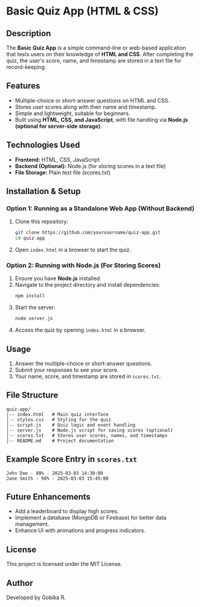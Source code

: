 # Basic Quiz App (HTML & CSS)

## Description
The **Basic Quiz App** is a simple command-line or web-based application that tests users on their knowledge of **HTML and CSS**. After completing the quiz, the user's score, name, and timestamp are stored in a text file for record-keeping.

## Features
- Multiple-choice or short-answer questions on HTML and CSS.
- Stores user scores along with their name and timestamp.
- Simple and lightweight, suitable for beginners.
- Built using **HTML, CSS, and JavaScript**, with file handling via **Node.js (optional for server-side storage)**.

## Technologies Used
- **Frontend:** HTML, CSS, JavaScript
- **Backend (Optional):** Node.js (for storing scores in a text file)
- **File Storage:** Plain text file (scores.txt)

## Installation & Setup
### Option 1: Running as a Standalone Web App (Without Backend)
1. Clone this repository:
   ```bash
   git clone https://github.com/yourusername/quiz-app.git
   cd quiz-app
   ```
2. Open `index.html` in a browser to start the quiz.

### Option 2: Running with Node.js (For Storing Scores)
1. Ensure you have **Node.js** installed.
2. Navigate to the project directory and install dependencies:
   ```bash
   npm install
   ```
3. Start the server:
   ```bash
   node server.js
   ```
4. Access the quiz by opening `index.html` in a browser.

## Usage
1. Answer the multiple-choice or short-answer questions.
2. Submit your responses to see your score.
3. Your name, score, and timestamp are stored in `scores.txt`.

## File Structure
```
quiz-app/
│-- index.html   # Main quiz interface
│-- styles.css   # Styling for the quiz
│-- script.js    # Quiz logic and event handling
│-- server.js    # Node.js script for saving scores (optional)
│-- scores.txt   # Stores user scores, names, and timestamps
│-- README.md    # Project documentation
```

## Example Score Entry in `scores.txt`
```
John Doe - 80% - 2025-03-03 14:30:00
Jane Smith - 90% - 2025-03-03 15:45:00
```

## Future Enhancements
- Add a leaderboard to display high scores.
- Implement a database (MongoDB or Firebase) for better data management.
- Enhance UI with animations and progress indicators.

## License
This project is licensed under the MIT License.

## Author
Developed by Gobika R.

